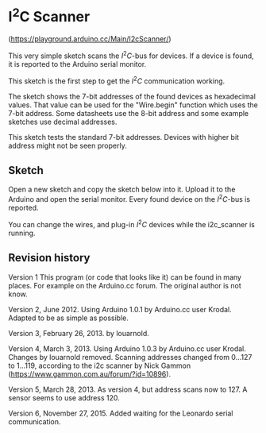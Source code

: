 # I<sup>2</sup>C Scanner

(https://playground.arduino.cc/Main/I2cScanner/)

This very simple sketch scans the $I^2C$-bus for devices. If a device is found, it is reported to the Arduino serial monitor.

This sketch is the first step to get the $I^2C$ communication working.

The sketch shows the 7-bit addresses of the found devices as hexadecimal values. That value can be used for the "Wire.begin" function which uses the 7-bit address. Some datasheets use the 8-bit address and some example sketches use decimal addresses.

This sketch tests the standard 7-bit addresses. Devices with higher bit address might not be seen properly.


## Sketch

Open a new sketch and copy the sketch below into it. Upload it to the Arduino and open the serial monitor. Every found device on the $I^2C$-bus is reported.

You can change the wires, and plug-in $I^2C$ devices while the i2c_scanner is running.


## Revision history

Version 1
This program (or code that looks like it) can be found in many places. For example on the Arduino.cc forum. The original author is not know.

Version 2, June 2012.
Using Arduino 1.0.1 by Arduino.cc user Krodal.
Adapted to be as simple as possible.

Version 3, February 26, 2013.
by louarnold.

Version 4, March 3, 2013.
Using Arduino 1.0.3 by Arduino.cc user Krodal.
Changes by louarnold removed. Scanning addresses changed from 0...127 to 1...119, according to the i2c scanner by Nick Gammon (https://www.gammon.com.au/forum/?id=10896).

Version 5, March 28, 2013.
As version 4, but address scans now to 127. A sensor seems to use address 120.

Version 6, November 27, 2015.
Added waiting for the Leonardo serial communication.

